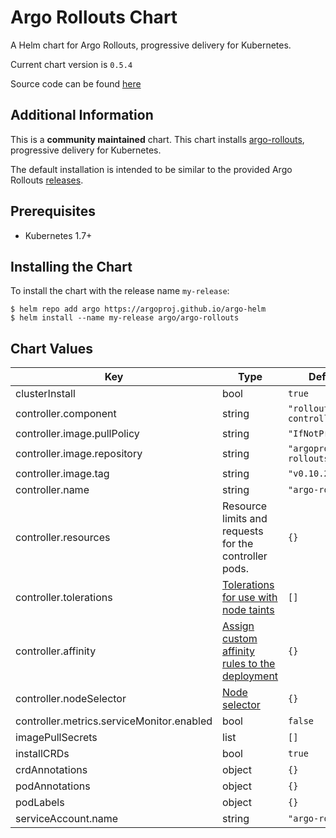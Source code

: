 Argo Rollouts Chart
=============
A Helm chart for Argo Rollouts, progressive delivery for Kubernetes.

Current chart version is `0.5.4`

Source code can be found [here](https://github.com/argoproj/argo-rollouts)

## Additional Information
This is a **community maintained** chart. This chart installs [argo-rollouts](https://argoproj.github.io/argo-rollouts/), progressive delivery for Kubernetes.

The default installation is intended to be similar to the provided Argo Rollouts [releases](https://github.com/argoproj/argo-rollouts/releases).

## Prerequisites

- Kubernetes 1.7+


## Installing the Chart

To install the chart with the release name `my-release`:

```console
$ helm repo add argo https://argoproj.github.io/argo-helm
$ helm install --name my-release argo/argo-rollouts
```

## Chart Values

| Key | Type | Default | Description |
|-----|------|---------|-------------|
| clusterInstall | bool | `true` |  |
| controller.component | string | `"rollouts-controller"` |  |
| controller.image.pullPolicy | string | `"IfNotPresent"` |  |
| controller.image.repository | string | `"argoproj/argo-rollouts"` |  |
| controller.image.tag | string | `"v0.10.2"` |  |
| controller.name | string | `"argo-rollouts"` |  |
| controller.resources | Resource limits and requests for the controller pods. | `{}` |
| controller.tolerations | [Tolerations for use with node taints](https://kubernetes.io/docs/concepts/configuration/taint-and-toleration/) | `[]` |
| controller.affinity | [Assign custom affinity rules to the deployment](https://kubernetes.io/docs/concepts/configuration/assign-pod-node/) | `{}` |
| controller.nodeSelector | [Node selector](https://kubernetes.io/docs/user-guide/node-selection/) | `{}` |
| controller.metrics.serviceMonitor.enabled | bool | `false` |  |
| imagePullSecrets | list | `[]` |  |
| installCRDs | bool | `true` |  |
| crdAnnotations | object | `{}` |  |
| podAnnotations | object | `{}` |  |
| podLabels | object | `{}` |  |
| serviceAccount.name | string | `"argo-rollouts"` |  |
